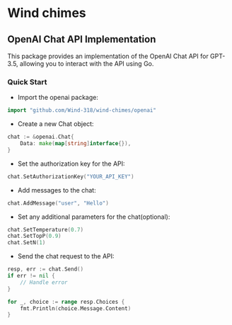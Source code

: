 # Wind chimes

## OpenAI Chat API Implementation
This package provides an implementation of the OpenAI Chat API for GPT-3.5, allowing you to interact with the API using Go.

### Quick Start
- Import the openai package:
```Go
import "github.com/Wind-318/wind-chimes/openai"
```

- Create a new Chat object:
```Go
chat := &openai.Chat{
	Data: make(map[string]interface{}),
}
```

- Set the authorization key for the API:
```Go
chat.SetAuthorizationKey("YOUR_API_KEY")
```

- Add messages to the chat:
```Go
chat.AddMessage("user", "Hello")
```

- Set any additional parameters for the chat(optional):
```Go
chat.SetTemperature(0.7)
chat.SetTopP(0.9)
chat.SetN(1)
```

- Send the chat request to the API:
```Go
resp, err := chat.Send()
if err != nil {
    // Handle error
}

for _, choice := range resp.Choices {
    fmt.Println(choice.Message.Content)
}
```